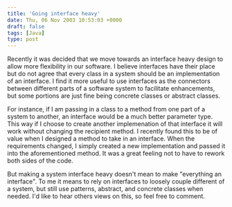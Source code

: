 ```yaml
---
title: 'Going interface heavy'
date: Thu, 06 Nov 2003 10:53:03 +0000
draft: false
tags: [Java]
type: post
---
```


Recently it was decided that we move towards an interface heavy design to allow more flexibility in our software. I believe interfaces have their place but do not agree that every class in a system should be an implementation of an interface. I find it more useful to use interfaces as the connectors between different parts of a software system to facilitate enhancements, but some portions are just fine being concrete classes or abstract classes.

For instance, if I am passing in a class to a method from one part of a system to another, an interface would be a much better parameter type. This way if I choose to create another implemenation of that interface it will work without changing the recipient method. I recently found this to be of value when I designed a method to take in an interface. When the requirements changed, I simply created a new implementation and passed it into the aforementioned method. It was a great feeling not to have to rework both sides of the code.

But making a system interface heavy doesn't mean to make "everything an interface". To me it means to rely on interfaces to loosely couple different of a system, but still use patterns, abstract, and concrete classes when needed. I'd like to hear others views on this, so feel free to comment.